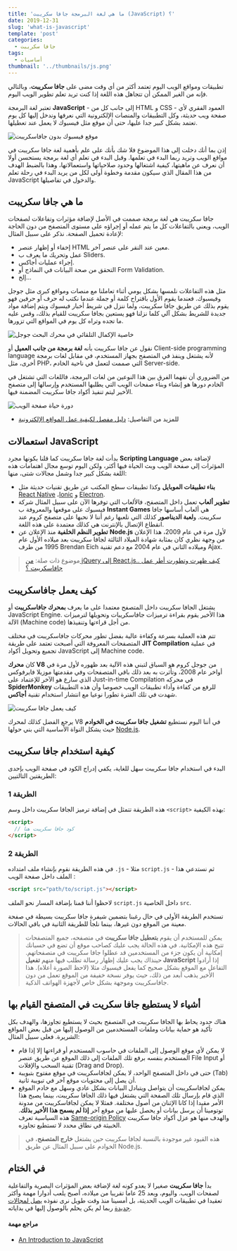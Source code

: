 ```yaml
---
title: 'ما هي لغة البرمجة جافا سكريبت (JavaScript) ؟'
date: 2019-12-31
slug: 'what-is-javascript'
template: 'post'
categories:
  - جافا سكريبت
tags:
  - أساسيات
thumbnail: '../thumbnails/js.png'
---
```


تطبيقات ومواقع الويب اليوم تعتمد أكثر من أي وقت مضى على **جافا سكريبت**، وبالتالي فإنه من الغير الممكن أن تتجاهل هذه اللغة إذا كنت تريد تعلم تطوير الويب اليوم.

تعتبر لغة البرمجة **JavaScript** - إلى جانب كل من HTML و CSS - العمود الفقري لأي صفحة ويب حديثة، وكل التطبيقات والمنصات الإلكترونية التي نعرفها وندخل إليها كل يوم تعتمد بشكل كبير جدا عليها، حتى أن موقع مثل فيسبوك لا يعمل عند تعطيلها.

![موقع فيسبوك بدون جافاسكريبت](../images/facebook-noscript.png)

إذن بما أنك دخلت إلى هذا الموضوع فلا شك بأنك على علم بأهمية لغة جافا سكريبت في مواقع الويب وتريد ربما البدء في تعلمها. وقبل البدء في تعلم أي لغة برمجة يستحسن أولا أن نعرف عن ماهيتها، كيفية اشتغالها وحدود صلاحياتها واستعمالاتها، وهذا بالضبط الهدف من هذا المقال الذي سيكون مقدمة وخطوة أولى لكل من يريد البدء في رحلة تعلم JavaScript والدخول في تفاصيلها.

## ما هي جافا سكريبت

جافا سكريبت هي لغة برمجة صممت في الأصل لإضافة مؤثرات وتفاعلات لصفحات الويب، ويعنى بالتفاعلات كل ما يتم عمله أو إجراؤه على مستوى المتصفح من دون الحاجة لإعادة تحميل الصفحة. نذكر على سبيل المثال:

- إخفاء أو إظهار عنصر HTML معين عند النقر على عنصر آخر.
- عمل وتحريك ما يعرف ب Sliders.
- إجراء عمليات أجاكس.
- التحقق من صحة البيانات في النماذج أو Form Validation.
- إلخ...

مثل هذه التفاعلات نلمسها بشكل يومي أثناء تعاملنا مع منصات ومواقع كبرى مثل جوجل وفيسبوك. فعندما يقوم الأول باقتراح كلمة أو جملة عندما نكتب له حرف أو حرفين فهو يقوم بذلك عن طريق جافا سكريبت، ولما ننزل في شريط أخبار فيسبوك ويتم إضافة مواد جديدة للشريط بشكل آلي كلما نزلنا فهو يستعين بجافا سكريبت للقيام بذلك، وقس عليه ما تجده وتراه كل يوم في المواقع التي تزورها.

![خاصية الإكمال التلقائي في محرك البحث جوجل](../images/google-autocomplete.png)

نقول عن جافا سكريبت بأنه **لغة برمجة من جانب العميل** أو Client-side programming language لأنه يشتغل وينفذ في المتصفح بجهاز المستخدم، في مقابل لغات برمجة أخرى، مثل PHP، التي صممت لتعمل في ناحية الخادم Server-side.

من الضروري أن نفهما الفرق بين هذا النوعين من لغات البرمجة، فاللغات التي تشتغل في الخادم دورها هو إنشاء وبناء صفحات الويب التي يطلبها المستخدم وإرسالها إلى متصفح الأخير ليتم تنفيذ أكواد جافا سكريبت المضمنة فيها.

![دورة حياة صفحة الويب](../images/web-page-lifecycle.png)

- للمزيد من التفاصيل: [دليل مفصل لكيفية عمل المواقع الإلكترونية](/web-developement/understand-web/)

## استعمالات JavaScript

بدأت لغة جافا سكريبت كما قلنا بكونها مجرد **Scripting Language** لإضافة بعض المؤثرات إلى صفحة الويب وبث الحياة فيها أكثر، ولكن اليوم توسع مجال اهتمامات هذه اللغة بشكل كبير جدا وشمل مجالات شتى، منها:

- **بناء تطبيقات الموبايل** وكذا تطبيقات سطح المكتب عن طريق تقنيات حديثة مثل [React Native](/web-development/javascript/مقدمة-عن-react-native/) ،[Ionic](/web-development/javascript/introduction-to-ionic2/) و [Electron](/web-development/javascript/electron-framework/).
- **تطوير ألعاب** تعمل داخل المتصفح، فالألعاب التي توفرها الآن على سبيل المثال شركة فيسبوك على موقعها والمعروفة ب **Instant Games** هي ألعاب أساسها جافا سكريبت. و**لعبة الديناصور** كذلك التي نلعبها رغم أننا لا نحبها على متصفح كروم عند انقطاع الإتصال بالإنترنت هي كذلك معتمدة على هذه اللغة.
- **تطوير النظم الخلفية** منذ الإعلان عن **Node.js** لأول مرة في عام 2009، هذا الإعلان من وجهة نظري كان بمثابة شهادة الميلاد الثالثة لجافا سكريبت بعد ميلاده الأول عام 1995 من طرف Brendan Eich وميلاده الثاني في عام 2004 مع دعم تقنية Ajax.

> موضوع ذات صلة: [من jQuery إلى React.js.. كيف ظهرت وتطورت أطر عمل جافاسكريبت ؟](/web-development/javascript/history-javascript-frontend-frameworks/)

## كيف يعمل جافاسكريبت

يشتغل الجافا سكريبت داخل المتصفح معتمدا على ما يعرف **بمحرك جافاسكريبت** أو JavaScript Engine. هذا الأخير يقوم بقراءة ترميزات جافاسكريبات وتحويلها لترميزات الآلة (Machine code) من أجل قراءتها وتنفيذها.

تتم هذه العملية بسرعة وكفاءة عالية بفضل تطور محركات جافاسكريبت في مختلف المتصفحات المعروفة التي أصبحت تعتمد على طريقة **JIT Compilation** في عملية تجميع وتحويل أكواد JavaScript إلى Machine code.

كان **محرك V8** من جوجل كروم هو السباق لتبني هذه الآلية بعد ظهوره لأول مرة في أواخر عام 2008، وتأثرت به بعد ذلك باقي المتصفحات وفي مقدمتها موزيلا فايرفوكس الذي سارع هو الآخر للإعتماد على Just-in-time Compilation في محركه **SpiderMonkey** للرفع من كفاءة وأداء تطبيقات الويب خصوصا وأن هذه التطبيقات شهدت في تلك الفترة تطورا نوعيا مع انتشار استخدام تقنية **أجاكس**.

![كيف يعمل جافا سكريبت](../images/how-javascript-works.png)

يرجع الفضل كذلك لمحرك V8 في أننا اليوم نستطيع **تشغيل جافا سكريبت في الخوادم** حيث يشكل النواة الأساسية التي بني حولها [Node.js](/web-development/javascript/what-is-nodejs/).

## كيفية استخدام جافا سكريبت

البدء في استخدام جافا سكريبت سهل للغاية، يكفي إدراج الكود في صفحة الويب بإحدى الطريقتين التالتيين:

### الطريقة 1

هذه الطريقة تتمثل في إضافة ترميز الجافا سكريبت داخل وسم `<script>` بهذه الكيفية:

```html
<script>
  // كود جافا سكريبت هنا
</script>
```

### الطريقة 2

في هذه الطريقة نقوم بإنشاء ملف امتداده `.js` - مثلا `script.js` - ثم نستدعي هذا الملف داخل صفحة الويب :

```html
<script src="path/to/script.js"></script>
```

لاحظوا أننا قمنا بإضافة المسار نحو الملف `script.js` داخل الخاصية `src`.

تستخدم الطريقة الأولى في حال رغبنا بتضمين شيفرة جافا سكريبت بسيطة في صفحة معينة من الموقع دون غيرها، بينما نلجأ للطريقة الثانية في باقي الحالات.

> يمكن للمستخدم أن يقوم **بتعطيل جافا سكريبت** في متصفحه، جميع المتصفحات تتيح هذه الإمكانية. في هذه الحالة يجب عليك كصاحب موقع أن تضع في حسبانك إمكانية أن يكون جزء من المستخدمين قد عطلوا جافا سكريبت في متصفحاتهم. حينذاك يجب عليك إظهار رسالة تطلب فيها منهم **تفعيل JavaScript** إذا أرادوا التفاعل مع الموقع بشكل صحيح كما يفعل فيسبوك مثلا (لاحظ الصورة أعلاه). هذا الأخير يذهب أبعد من ذلك، حيث يوفر نسخة خفيفة من الموقع تعمل من دون جافاسكريبت وموجهة بشكل خاص لأجهزة الهواتف الذكية.

## أشياء لا يستطيع جافا سكريت في المتصفح القيام بها

هناك حدود يحاط بها الجافا سكريبت في المتصفح بحيث لا يستطيع تجاوزها، والهدف بكل تأكيد هو حماية بيانات وملفات المستخدمين من الوصول إليها من قبل بعض المواقع الشريرة. فعلى سبيل المثال:

- لا يمكن لأي موقع الوصول إلى الملفات في حاسوب المستخدم أو قراءتها إلا إذا قام المستخدم بنفسه برفع تلك الملفات إلى ذلك الموقع عن طريق عنصر File Input أو تقنية السحب والإفلات (Drag and Drop).
- حتى في داخل المتصفح الواحد، لا يمكن لجافاسكريبت في موقع مفتوح بتبويبة (Tab) أن يصل إلى محتويات موقع آخر في تبويبة ثانية.
- يمكن لجافاسكريبت أن يتواصل ويتبادل البيانات بشكل عادي وسهل مع خادم الموقع الذي قام بإرسال تلك الصفحة التي يشتغل فيها ذلك الجافا سكريبت، بينما يصبح هذا الأمر مقيدا إذا كانا الإثنان من أصول مختلفة. فمثلا لا يمكن لجافاسكريبت من مدونة توتومينا أن يرسل بيانات أو يحصل عليها من موقع آخر **إذا لم يسمح هذا الأخير بذلك**. هذه السياسية تعرف [Same-origin Policy](https://developer.mozilla.org/en-US/docs/Web/Security/Same-origin_policy) والهدف منها هو عزل أكواد جافا سكريبت الخبيثة في نطاق محدد لا تستطيع تجاوزه.

> هذه القيود غير موجودة بالنسبة لجافا سكريبت حين يشتغل **خارج المتصفح**، في الخوادم على سبيل المثال عن طريق Node.js.

## في الختام

بدأ **جافا سكريبت** صغيرا لا يعدو كونه لغة لإضافة بعض المؤثرات البصرية والتفاعلية لصفحات الويب. واليوم، وبعد 25 عاما تقريبا من ميلاده، أصبح يلعب أدوارا مهمة وأكثر تعقيدا في تطبيقات الويب الحديثة، بل أمسينا منذ وقت طويل نرى نفوذه [يصل لمجالات جديدة](/web-development/javascript/javascript-dominance/) ربما لم يكن يحلم بالوصول إليها في بداياته.

#### مراجع مهمة

- [An Introduction to JavaScript](https://javascript.info/intro)

<Author slug="aissa" />
